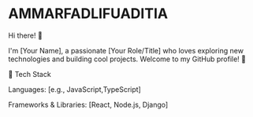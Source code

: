 # AMMARFADLIFUADITIA
Hi there! 👋

I'm [Your Name], a passionate [Your Role/Title] who loves exploring new technologies and building cool projects. Welcome to my GitHub profile! 🚀

🔧 Tech Stack

Languages: [e.g., JavaScript,TypeScript]

Frameworks & Libraries: [React, Node.js, Django]
